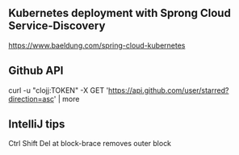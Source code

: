Kubernetes deployment with Sprong Cloud Service-Discovery
-
https://www.baeldung.com/spring-cloud-kubernetes

Github API
-
curl -u "clojj:TOKEN" -X GET 'https://api.github.com/user/starred?direction=asc' | more

IntelliJ tips
-
Ctrl Shift Del at block-brace removes outer block
